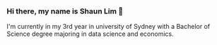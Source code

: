 ### Hi there, my name is Shaun Lim 👋

I'm currently in my 3rd year in university of Sydney with a Bachelor of Science degree majoring in data science and economics. 
